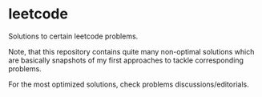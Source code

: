 # leetcode

Solutions to certain leetcode problems.

Note, that this repository contains quite many non-optimal solutions which are basically snapshots of my first approaches to tackle corresponding problems.

For the most optimized solutions, check problems discussions/editorials.
